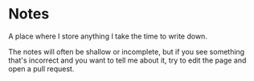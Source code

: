 # Notes

A place where I store anything I take the time to write down.

The notes will often be shallow or incomplete, but if you see
something that's incorrect and you want to tell me about it,
try to edit the page and open a pull request.
